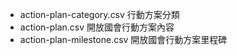 - action-plan-category.csv 行動方案分類
- action-plan.csv 開放國會行動方案內容
- action-plan-milestone.csv 開放國會行動方案里程碑
